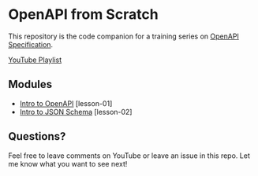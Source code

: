 # OpenAPI from Scratch

This repository is the code companion for a training series on [OpenAPI Specification](https://www.openapis.org/).

[YouTube Playlist](https://www.youtube.com/playlist?list=PLXXUU3t5TjH1lz3H_75dZTcRC4u3zQs1N)

## Modules

- [Intro to OpenAPI](./lesson-01) [lesson-01]
- [Intro to JSON Schema](./lesson-02) [lesson-02]

## Questions?

Feel free to leave comments on YouTube or leave an issue in this repo. Let me know what you want to see next!
